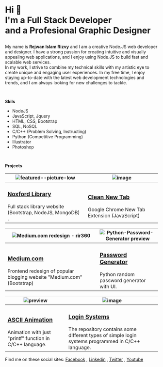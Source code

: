 <!-- ![Dark profile cover featuring Rejwan Islam Rizvy](profile02-cover-dark.jpg) -->

<h1>
 
 Hi 👋 <br/> I'm a Full Stack Developer <br/> and a Profesional Graphic Designer
 
</h1>

My name is **Rejwan Islam Rizvy** and I am a creative Node.JS web developer and designer. I have a strong passion for creating intuitive and visually appealing web applications, and I enjoy using Node.JS to build fast and scalable web services.<br/>
In my work, I strive to combine my technical skills with my artistic eye to create unique and engaging user experiences. In my free time, I enjoy staying up-to-date with the latest web development technologies and trends, and I am always looking for new challenges to tackle.

<br/>

**Skils**
* NodeJS
* JavaScript, Jquery
* HTML, CSS, Bootstrap
* SQL, NoSQL
* C/C++ (Problem Solving, Instructing)
* Python (Competitive Programming)
* Illustrator
* Photoshop

<br/>

**Projects**

| ![featured--picture-low](https://user-images.githubusercontent.com/50569315/135026949-7fedee51-0827-4fe4-a764-8b974dd9a9fd.jpg) | ![image](https://user-images.githubusercontent.com/50569315/131299857-65590074-01d5-4314-9634-6ae5bf842037.png) |
|---|---| 
| <h3> [**Noxford Library**](https://github.com/RIR360/Noxford-Library) </h3> Full stack library website (Bootstrap, NodeJS, MongoDB) <br/> . | <h3> [**Clean New Tab**](https://github.com/RIR360/Clean-New-Tab) </h3> Google Chrome New Tab Extension (JavaScript) <br/> |

| ![Medium.com redesign - rir360](https://user-images.githubusercontent.com/50569315/126121747-74cef978-07da-48e1-81bb-ad9608604899.png) | ![Python-Password-Generator preview](https://user-images.githubusercontent.com/50569315/98355717-c040af00-204c-11eb-9424-e8298cf725d1.gif) | 
|---|---| 
| <h3> [**Medium.com**](https://github.com/RIR360/Medium.com-redesign) </h3> Frontend redesign of popular blogging website "Medium.com" (Bootstrap) <br/> | <h3> [**Password Generator**](https://github.com/RIR360/Python-Password-Generator) </h3> Python random password generator with UI.<br/>|

| ![preview](https://user-images.githubusercontent.com/50569315/110948897-1cee0680-836c-11eb-9c33-f8bce0949a95.gif) | ![image](https://user-images.githubusercontent.com/50569315/121163238-6fa66400-c870-11eb-87f1-a64879e26004.png) |
|---|---| 
| <h3> [**ASCII Animation**](https://github.com/RIR360/ASCII-Animation) </h3> Animation with just "printf" function in C/C++ language. <br/> | <h3> [**Login Systems**](https://github.com/RIR360/Login-Systems) </h3> The repository contains some different types of simple login systems programmed in C/C++ language. <br/> |


Find me on these social sites:
[Facebook](https://www.facebook.com/RIR360/)
, [Linkedin](https://www.linkedin.com/in/linked-rir360/)
, [Twitter](https://twitter.com/_RIR360)
, [Youtube](https://www.youtube.com/rejwanislamrir)
